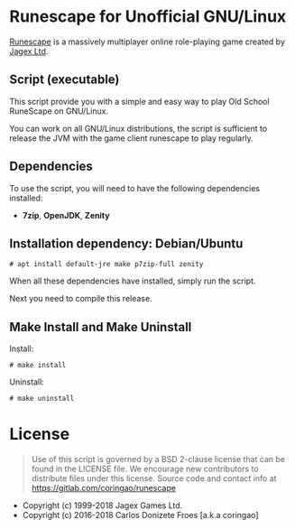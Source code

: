 Runescape for Unofficial GNU/Linux
==================================

[Runescape](https://oldschool.runescape.com) is a massively multiplayer online
role-playing game created by [Jagex Ltd](https://jagex.com).

**Script (executable)**
-----------------------

This script provide you with a simple and easy way to play Old School RuneScape
on GNU/Linux.

You can work on all GNU/Linux distributions, the script is sufficient
to release the JVM with the game client runescape to play regularly.

**Dependencies**
----------------

To use the script, you will need to have the following dependencies installed:

- **7zip**, **OpenJDK**, **Zenity**

**Installation dependency: Debian/Ubuntu**
------------------------------------------

    # apt install default-jre make p7zip-full zenity

When all these dependencies have installed, simply run the script.

Next you need to compile this release.
    
**Make Install and Make Uninstall**
-----------------------------------

Install:

    # make install

Uninstall:
    
    # make uninstall

License
=======

> Use of this script is governed by a BSD 2-clause license that can be found
> in the LICENSE file. We encourage new contributors to distribute files
> under this license. Source code and contact info at https://gitlab.com/coringao/runescape

* Copyright (c) 1999-2018 Jagex Games Ltd.
* Copyright (c) 2016-2018 Carlos Donizete Froes [a.k.a coringao]
